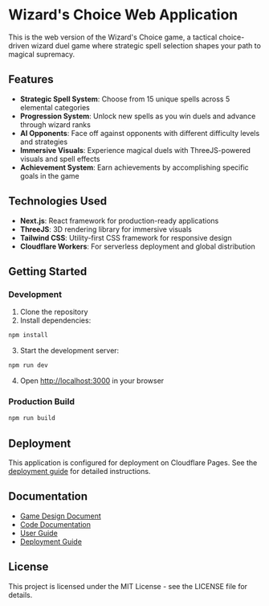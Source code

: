# Wizard's Choice Web Application

This is the web version of the Wizard's Choice game, a tactical choice-driven wizard duel game where strategic spell selection shapes your path to magical supremacy.

## Features

- **Strategic Spell System**: Choose from 15 unique spells across 5 elemental categories
- **Progression System**: Unlock new spells as you win duels and advance through wizard ranks
- **AI Opponents**: Face off against opponents with different difficulty levels and strategies
- **Immersive Visuals**: Experience magical duels with ThreeJS-powered visuals and spell effects
- **Achievement System**: Earn achievements by accomplishing specific goals in the game

## Technologies Used

- **Next.js**: React framework for production-ready applications
- **ThreeJS**: 3D rendering library for immersive visuals
- **Tailwind CSS**: Utility-first CSS framework for responsive design
- **Cloudflare Workers**: For serverless deployment and global distribution

## Getting Started

### Development

1. Clone the repository
2. Install dependencies:
```bash
npm install
```
3. Start the development server:
```bash
npm run dev
```
4. Open [http://localhost:3000](http://localhost:3000) in your browser

### Production Build

```bash
npm run build
```

## Deployment

This application is configured for deployment on Cloudflare Pages. See the [deployment guide](./docs/deployment_guide.md) for detailed instructions.

## Documentation

- [Game Design Document](./docs/game_design_document.md)
- [Code Documentation](./docs/code_documentation.md)
- [User Guide](./docs/user_guide.md)
- [Deployment Guide](./docs/deployment_guide.md)

## License

This project is licensed under the MIT License - see the LICENSE file for details.
